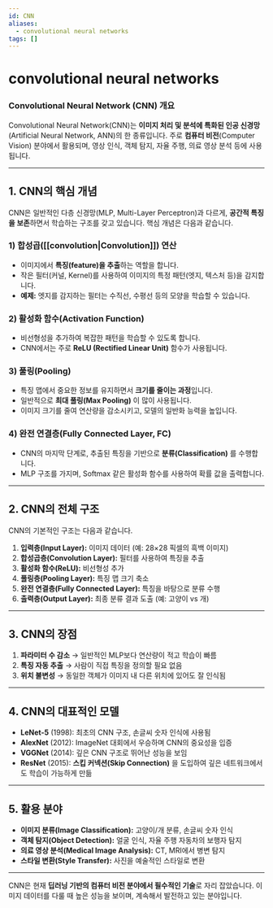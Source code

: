 ```yaml
---
id: CNN
aliases:
  - convolutional neural networks
tags: []
---
```


# convolutional neural networks
### **Convolutional Neural Network (CNN) 개요**

Convolutional Neural Network(CNN)는 **이미지 처리 및 분석에 특화된 인공 신경망**(Artificial Neural Network, ANN)의 한 종류입니다. 주로 **컴퓨터 비전**(Computer Vision) 분야에서 활용되며, 영상 인식, 객체 탐지, 자율 주행, 의료 영상 분석 등에 사용됩니다.

---

## **1. CNN의 핵심 개념**
CNN은 일반적인 다층 신경망(MLP, Multi-Layer Perceptron)과 다르게, **공간적 특징을 보존**하면서 학습하는 구조를 갖고 있습니다. 핵심 개념은 다음과 같습니다.

### **1) 합성곱([[convolution|Convolution]]) 연산**
- 이미지에서 **특징(feature)을 추출**하는 역할을 합니다.
- 작은 필터(커널, Kernel)를 사용하여 이미지의 특정 패턴(엣지, 텍스처 등)을 감지합니다.
- **예제:** 엣지를 감지하는 필터는 수직선, 수평선 등의 모양을 학습할 수 있습니다.

### **2) 활성화 함수(Activation Function)**
- 비선형성을 추가하여 복잡한 패턴을 학습할 수 있도록 합니다.
- CNN에서는 주로 **ReLU (Rectified Linear Unit)** 함수가 사용됩니다.

### **3) 풀링(Pooling)**
- 특징 맵에서 중요한 정보를 유지하면서 **크기를 줄이는 과정**입니다.
- 일반적으로 **최대 풀링(Max Pooling)** 이 많이 사용됩니다.
- 이미지 크기를 줄여 연산량을 감소시키고, 모델의 일반화 능력을 높입니다.

### **4) 완전 연결층(Fully Connected Layer, FC)**
- CNN의 마지막 단계로, 추출된 특징을 기반으로 **분류(Classification)** 를 수행합니다.
- MLP 구조를 가지며, Softmax 같은 활성화 함수를 사용하여 확률 값을 출력합니다.

---

## **2. CNN의 전체 구조**
CNN의 기본적인 구조는 다음과 같습니다.

1. **입력층(Input Layer):** 이미지 데이터 (예: 28×28 픽셀의 흑백 이미지)
2. **합성곱층(Convolution Layer):** 필터를 사용하여 특징을 추출
3. **활성화 함수(ReLU):** 비선형성 추가
4. **풀링층(Pooling Layer):** 특징 맵 크기 축소
5. **완전 연결층(Fully Connected Layer):** 특징을 바탕으로 분류 수행
6. **출력층(Output Layer):** 최종 분류 결과 도출 (예: 고양이 vs 개)

---

## **3. CNN의 장점**
1. **파라미터 수 감소** → 일반적인 MLP보다 연산량이 적고 학습이 빠름
2. **특징 자동 추출** → 사람이 직접 특징을 정의할 필요 없음
3. **위치 불변성** → 동일한 객체가 이미지 내 다른 위치에 있어도 잘 인식됨

---

## **4. CNN의 대표적인 모델**
- **LeNet-5** (1998): 최초의 CNN 구조, 손글씨 숫자 인식에 사용됨
- **AlexNet** (2012): ImageNet 대회에서 우승하며 CNN의 중요성을 입증
- **VGGNet** (2014): 깊은 CNN 구조로 뛰어난 성능을 보임
- **ResNet** (2015): **스킵 커넥션(Skip Connection)** 을 도입하여 깊은 네트워크에서도 학습이 가능하게 만듦

---

## **5. 활용 분야**
- **이미지 분류(Image Classification):** 고양이/개 분류, 손글씨 숫자 인식
- **객체 탐지(Object Detection):** 얼굴 인식, 자율 주행 자동차의 보행자 탐지
- **의료 영상 분석(Medical Image Analysis):** CT, MRI에서 병변 탐지
- **스타일 변환(Style Transfer):** 사진을 예술적인 스타일로 변환

---

CNN은 현재 **딥러닝 기반의 컴퓨터 비전 분야에서 필수적인 기술**로 자리 잡았습니다. 이미지 데이터를 다룰 때 높은 성능을 보이며, 계속해서 발전하고 있는 분야입니다.
